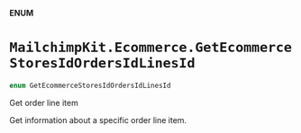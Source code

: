 **ENUM**

# `MailchimpKit.Ecommerce.GetEcommerceStoresIdOrdersIdLinesId`

```swift
enum GetEcommerceStoresIdOrdersIdLinesId
```

Get order line item

Get information about a specific order line item.
